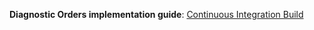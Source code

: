 **Diagnostic Orders implementation guide**: [Continuous Integration Build](http://build.fhir.org/ig/hl7au/draft-diagnostic-orders/branches/main)